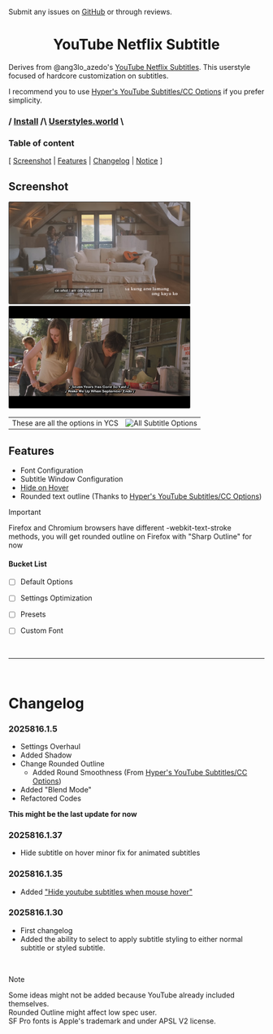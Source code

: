 Submit any issues on [GitHub](https://github.com/DankestFke/userstyles/issues/new/choose) or through reviews.

<h1 align="center"> YouTube Netflix Subtitle </h1>

Derives from @ang3lo_azedo's [YouTube Netflix Subtitles](https://uso.kkx.one/style/206563). This userstyle focused of hardcore customization on subtitles.

I recommend you to use [Hyper's YouTube Subtitles/CC Options](https://userstyles.world/style/18961) if you prefer simplicity.


### / [Install](https://userstyles.world/api/style/23682.user.css) \/\ [Userstyles.world](https://userstyles.world/style/23682/) \\

### Table of content
[ [Screenshot](#screenshot) |
[Features](#Features) |
[Changelog](#Changelog) |
[Notice](#Notice) ]

## Screenshot
<img src="screenshot/DefaultView.png" style="border-radius: 2px;border: 1px solid #454545" alt="Default Settings" width="auto" height="200px"><img src="screenshot/WithOptions.png" style="border-radius: 2px;border: 1px solid #454545" alt="Used Options" width="auto" height="200px">  

<table>
 <tr>
	<td>​These are all the options in YCS </td>
	<td><img src="screenshot/SubtitleOptions.png" style="border-radius: 2px;" alt="All Subtitle Options" width="auto" height="300px" ></td>
 </tr>
</table>

## Features
- Font Configuration
- Subtitle Window Configuration
- [Hide on Hover]((https://userstyles.world/style/6854/youtube-hide-subtitles-when-mouse-over))
- Rounded text outline (Thanks to  [Hyper's YouTube Subtitles/CC Options](https://userstyles.world/style/18961))

> [!IMPORTANT]
> Firefox and Chromium browsers have different -webkit-text-stroke methods, you will get rounded outline on Firefox with "Sharp Outline" for now


#### Bucket List
- [ ] Default Options
- [ ] Settings Optimization
- [ ] Presets
- [ ] Custom Font


<br>

***

<br>

# Changelog
### 2025816.1.5
- Settings Overhaul
- Added Shadow
- Change Rounded Outline
	- Added Round Smoothness (From [Hyper's YouTube Subtitles/CC Options](https://userstyles.world/style/18961))
- Added "Blend Mode"
- Refactored Codes

__This might be the last update for now__

### 2025816.1.37
- Hide subtitle on hover minor fix for animated subtitles

### 2025816.1.35
- Added ["Hide youtube subtitles when mouse hover"](https://userstyles.world/style/6854/youtube-hide-subtitles-when-mouse-over)

### 2025816.1.30
- First changelog
- Added the ability to select to apply subtitle styling to either normal subtitle or styled subtitle.

<br>

> [!NOTE]  
> Some ideas might not be added because YouTube already included themselves.  
Rounded Outline might affect low spec user.  
SF Pro fonts is Apple's trademark and under APSL V2 license.